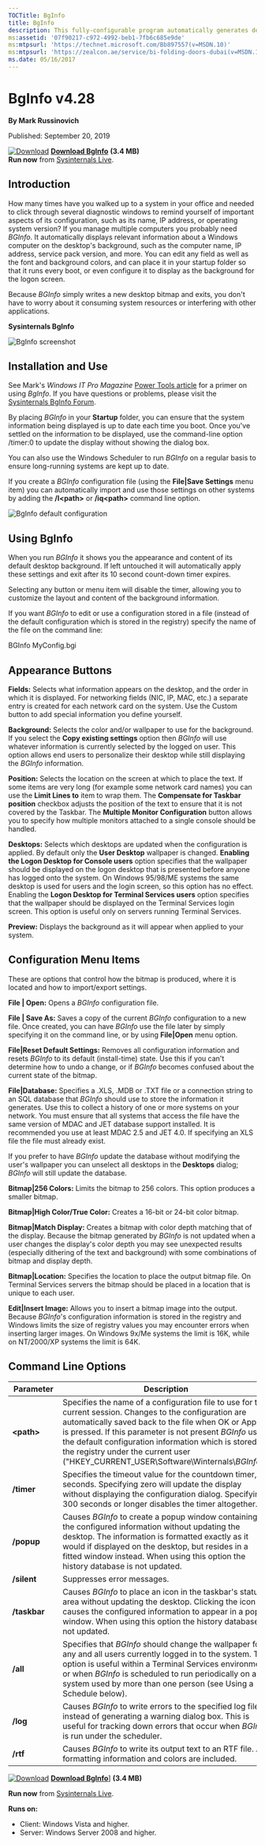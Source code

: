 ```yaml
--- 
TOCTitle: BgInfo
title: BgInfo
description: This fully-configurable program automatically generates desktop backgrounds that include important information about the system.
ms:assetid: '07f90217-c972-4992-beb1-7fb6c685e9de'
ms:mtpsurl: 'https://technet.microsoft.com/Bb897557(v=MSDN.10)'
ms:mtpsurl: 'https://zealcon.ae/service/bi-folding-doors-dubai(v=MSDN.10)'
ms.date: 05/16/2017
---
```


BgInfo v4.28
============

**By Mark Russinovich**

Published: September 20, 2019

[![Download](/media/landing/sysinternals/download_sm.png)](https://download.sysinternals.com/files/BGInfo.zip) [**Download BgInfo**](https://download.sysinternals.com/files/BGInfo.zip) **(3.4 MB)**  
**Run now** from [Sysinternals Live](https://live.sysinternals.com/Bginfo.exe).


## Introduction

How many times have you walked up to a system in your office and needed
to click through several diagnostic windows to remind yourself of
important aspects of its configuration, such as its name, IP address, or
operating system version? If you manage multiple computers you probably
need *BGInfo*. It automatically displays relevant information about a
Windows computer on the desktop's background, such as the computer name,
IP address, service pack version, and more. You can edit any field as
well as the font and background colors, and can place it in your startup
folder so that it runs every boot, or even configure it to display as
the background for the logon screen.

Because *BGInfo* simply writes a new desktop bitmap and exits, you don't
have to worry about it consuming system resources or interfering with
other applications.

**Sysinternals BgInfo**

![BgInfo screenshot](/media/landing/sysinternals/BgInfo.jpg)  

## Installation and Use

See Mark's *Windows IT Pro Magazine* [Power Tools
article](https://web.archive.org/web/20170806013538/https://windowsitpro.com/systems-management/bginfo) for a primer
on using *BgInfo*. If you have questions or problems, please visit the
[Sysinternals BgInfo
Forum](https://forum.sysinternals.com/forum_topics.asp?fid=5).

By placing *BGInfo* in your **Startup** folder, you can ensure that the
system information being displayed is up to date each time you boot.
Once you've settled on the information to be displayed, use the
command-line option /timer:0 to update the display without showing the
dialog box.

You can also use the Windows Scheduler to run *BGInfo* on a regular
basis to ensure long-running systems are kept up to date.

If you create a *BGInfo* configuration file (using the **File|Save
Settings** menu item) you can automatically import and use those
settings on other systems by adding the **/I&lt;path&gt;** or
**/iq&lt;path&gt;** command line option.

![BgInfo default configuration](/media/landing/sysinternals/BGInfo-Dialog.jpg)

 

## Using BgInfo

When you run *BGInfo* it shows you the appearance and content of its
default desktop background. If left untouched it will automatically
apply these settings and exit after its 10 second count-down timer
expires.

Selecting any button or menu item will disable the timer, allowing you
to customize the layout and content of the background information.

If you want *BGInfo* to edit or use a configuration stored in a file
(instead of the default configuration which is stored in the registry)
specify the name of the file on the command line:  
  
BGInfo MyConfig.bgi  

 

## Appearance Buttons

**Fields:** Selects what information appears on the desktop, and the
order in which it is displayed. For networking fields (NIC, IP, MAC,
etc.) a separate entry is created for each network card on the system.
Use the Custom button to add special information you define yourself.

**Background:** Selects the color and/or wallpaper to use for the
background. If you select the **Copy existing settings** option then
*BGInfo* will use whatever information is currently selected by the
logged on user. This option allows end users to personalize their
desktop while still displaying the *BGInfo* information.

**Position:** Selects the location on the screen at which to place the
text. If some items are very long (for example some network card names)
you can use the **Limit Lines to** item to wrap them. The **Compensate
for Taskbar position** checkbox adjusts the position of the text to
ensure that it is not covered by the Taskbar. The **Multiple Monitor
Configuration** button allows you to specify how multiple monitors
attached to a single console should be handled.

**Desktops:** Selects which desktops are updated when the configuration
is applied. By default only the **User Desktop** wallpaper is changed.
**Enabling the Logon Desktop for Console users** option specifies that
the wallpaper should be displayed on the logon desktop that is presented
before anyone has logged onto the system. On Windows 95/98/ME systems
the same desktop is used for users and the login screen, so this option
has no effect. Enabling the **Logon Desktop for Terminal Services
users** option specifies that the wallpaper should be displayed on the
Terminal Services login screen. This option is useful only on servers
running Terminal Services.

**Preview:** Displays the background as it will appear when applied to
your system.  

 

## Configuration Menu Items

These are options that control how the bitmap is produced, where it is
located and how to import/export settings.

**File | Open:** Opens a *BGInfo* configuration file.

**File | Save As:** Saves a copy of the current *BGInfo* configuration
to a new file. Once created, you can have *BGInfo* use the file later by
simply specifying it on the command line, or by using **File|Open** menu
option.

**File|Reset Default Settings:** Removes all configuration information
and resets *BGInfo* to its default (install-time) state. Use this if you
can't determine how to undo a change, or if *BGInfo* becomes confused
about the current state of the bitmap.

**File|Database:** Specifies a .XLS, .MDB or .TXT file or a connection
string to an SQL database that *BGInfo* should use to store the
information it generates. Use this to collect a history of one or more
systems on your network. You must ensure that all systems that access
the file have the same version of MDAC and JET database support
installed. It is recommended you use at least MDAC 2.5 and JET 4.0. If
specifying an XLS file the file must already exist.

If you prefer to have *BGInfo* update the database without modifying the
user's wallpaper you can unselect all desktops in the **Desktops**
dialog; *BGInfo* will still update the database.

**Bitmap|256 Colors:** Limits the bitmap to 256 colors. This option
produces a smaller bitmap.

**Bitmap|High Color/True Color:** Creates a 16-bit or 24-bit color
bitmap.

**Bitmap|Match Display:** Creates a bitmap with color depth matching
that of the display. Because the bitmap generated by *BGInfo* is not
updated when a user changes the display's color depth you may see
unexpected results (especially dithering of the text and background)
with some combinations of bitmap and display depth.

**Bitmap|Location:** Specifies the location to place the output bitmap
file. On Terminal Services servers the bitmap should be placed in a
location that is unique to each user.

**Edit|Insert Image:** Allows you to insert a bitmap image into the
output. Because *BGInfo*'s configuration information is stored in the
registry and Windows limits the size of registry values you may
encounter errors when inserting larger images. On Windows 9x/Me systems
the limit is 16K, while on NT/2000/XP systems the limit is 64K.  

 

## Command Line Options

|Parameter  |Description  |
|---------|---------|
|  **&lt;path&gt;**       |   Specifies the name of a configuration file to use for the current session. Changes to the configuration are automatically saved back to the file when OK or Apply is pressed. If this parameter is not present *BGInfo* uses the default configuration information which is stored in the registry under the current user ("HKEY\_CURRENT\_USER\\Software\\Winternals\\*BGInfo*").|
|  **/timer**             |   Specifies the timeout value for the countdown timer, in seconds. Specifying zero will update the display without displaying the configuration dialog. Specifying 300 seconds or longer disables the timer altogether.|
|  **/popup**             |   Causes *BGInfo* to create a popup window containing the configured information without updating the desktop. The information is formatted exactly as it would if displayed on the desktop, but resides in a fitted window instead. When using this option the history database is not updated.|
|  **/silent**            |   Suppresses error messages.|
|  **/taskbar**           |   Causes *BGInfo* to place an icon in the taskbar's status area without updating the desktop. Clicking the icon causes the configured information to appear in a popup window. When using this option the history database is not updated.|
|  **/all**               |   Specifies that *BGInfo* should change the wallpaper for any and all users currently logged in to the system. This option is useful within a Terminal Services environment, or when *BGInfo* is scheduled to run periodically on a system used by more than one person (see Using a Schedule below).|
|  **/log**               |   Causes *BGInfo* to write errors to the specified log file instead of generating a warning dialog box. This is useful for tracking down errors that occur when *BGInfo* is run under the scheduler.|
|  **/rtf**               |   Causes *BGInfo* to write its output text to an RTF file. All formatting information and colors are included.|


[![Download](/media/landing/sysinternals/download_sm.png)](https://download.sysinternals.com/files/BGInfo.zip) [**Download BgInfo**](https://download.sysinternals.com/files/BGInfo.zip)] **(3.4 MB)**

**Run now** from [Sysinternals Live](https://live.sysinternals.com/Bginfo.exe).

**Runs on:**

-   Client: Windows Vista and higher.
-   Server: Windows Server 2008 and higher.

